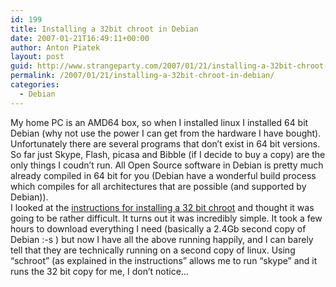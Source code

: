 ```yaml
---
id: 199
title: Installing a 32bit chroot in Debian
date: 2007-01-21T16:49:11+00:00
author: Anton Piatek
layout: post
guid: http://www.strangeparty.com/2007/01/21/installing-a-32bit-chroot-in-debian/
permalink: /2007/01/21/installing-a-32bit-chroot-in-debian/
categories:
  - Debian
---
```

My home PC is an AMD64 box, so when I installed linux I installed 64 bit Debian (why not use the power I can get from the hardware I have bought). Unfortunately there are several programs that don&#8217;t exist in 64 bit versions. So far just Skype, Flash, picasa and Bibble (if I decide to buy a copy) are the only things I coudn&#8217;t run. All Open Source software in Debian is pretty much already compiled in 64 bit for you (Debian have a wonderful build process which compiles for all architectures that are possible (and supported by Debian)).  
I looked at the [instructions for installing a 32 bit chroot](https://alioth.debian.org/docman/view.php/30192/21/debian-amd64-howto.html#id292281) and thought it was going to be rather difficult. It turns out it was incredibly simple. It took a few hours to download everything I need (basically a 2.4Gb second copy of Debian :-s ) but now I have all the above running happily, and I can barely tell that they are technically running on a second copy of linux. Using &#8220;schroot&#8221; (as explained in the instructions&#8221; allows me to run &#8220;skype&#8221; and it runs the 32 bit copy for me, I don&#8217;t notice&#8230;